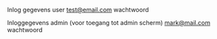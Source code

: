 Inlog gegevens user
test@email.com
wachtwoord

Inloggegevens admin (voor toegang tot admin scherm)
mark@mail.com
wachtwoord